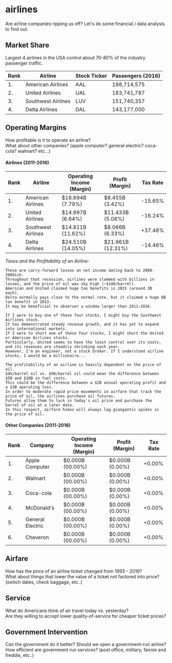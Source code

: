 # airlines
Are airline companies ripping us off?
Let's do some financial / data analysis to find out.

## Market Share
Largest 4 airlines in the USA control about 70-80% of the industry passenger traffic.

| Rank | Airline | Stock Ticker | Passengers (2016) |
| ---- | ------- | ------------ | ----------------- |
| 1. | American Airlines  | AAL |  198,714,575 |
| 2. | United Airlines    | UAL |  183,741,787 |
| 3. | Southwest Airlines | LUV |  151,740,357 |
| 4. | Delta Airlines     | DAL |  143,177,000 |


## Operating Margins
How profitable is it to operate an airline?  
What about other companies? (apple computer? general electric? coca-cola? walmart? etc...)  

#### Airlines (2011-2016)
| Rank | Airline | Operating Income (Margin) | Profit (Margin) | Tax Rate |
| ---- | ------- | ------------------------- | --------------- | -------- |
| 1. | American Airlines  | $18.694B (7.79%) | $8.455B (3.42%) |  -15.65%  |
| 2. | United Airlines    | $14.997B (6.64%) | $11.433B (5.06%) |  -16.24%  |
| 3. | Southwest Airlines | $14.811B (11.62%) | $8.066B (6.33%) |  +37.48%  |
| 4. | Delta Airlines     | $24.510B (14.05%) | $21.961B (12.31%) |  -14.46%  |

*Taxes and the Profitability of an Airline:*
```It looks like the airlines are paying no taxes or reaping gigantic government subsidies. The truth is much more nuanced.   Some years they pay the full rate (>35%), but once in a while they'll claim a giagantic tax benefit.  
These are carry-forward losses on net income dating back to 2008-2009ish.  
Throughout that recession, airlines were slammed with billions in losses, and the price of oil was sky high (~$140/barrel).    
American and United claimed huge tax benefits in 2015 (around 3B each).  
Delta normally pays close to the normal rate, but it claimed a huge 8B tax benefit in 2013.  
It may be beneficial to observer a window larger than 2011-2016.  

If I were to buy one of these four stocks, I might buy the Southwest Airlines stock.  
It has demonstrated steady revenue growth, and it has yet to expand into international markets.  
If I were to short one of these four stocks, I might short the United or American Airlines stocks.  
Particularly, United seems to have the least control over its costs, and its revenues are steadily shrinking each year.  
However, I'm an engineer, not a stock broker. If I understood airline stocks, I would be a millionaire...  

The profitability of an airline is heavily dependent on the price of oil.  
$45/barrel oil vs. $90/barrel oil could mean the difference between $5B and $10B in fuel costs.  
This could be the difference between a $2B annual operating profit and a $3B operating loss. 
In order to moderate rapid price movements in airfare that track the price of oil, the airlines purchase oil futures.  
Futures allow them to lock in today's oil price and purchase the barrel of oil at a later date.  
In this respect, airfare hikes will always lag giangantic spikes in the price of oil. 
```


#### Other Companies (2011-2016)
| Rank | Company | Operating Income (Margin) | Profit (Margin) | Tax Rate |
| ---- | ------- | ------------------------- | --------------- | -------- |
| 1. | Apple Computer  | $0.000B (00.00%) | $0.000B (0.00%) |  +0.00%  |
| 2. | Walmart         | $0.000B (00.00%) | $0.000B (0.00%) |  +0.00%  |
| 3. | Coca-cola       | $0.000B (00.00%) | $0.000B (0.00%) |  +0.00%  |
| 4. | McDonald's      | $0.000B (00.00%) | $0.000B (0.00%) |  +0.00%  |
| 5. | General Electric    | $0.000B (00.00%) | $0.000B (0.00%) |  +0.00%  |
| 6. | Cheveron        | $0.000B (00.00%) | $0.000B (0.00%) |  +0.00%  |

## Airfare
How has the price of an airline ticket changed from 1993 - 2016?  
What about things that lower the value of a ticket not factored into price? (switch dates, check baggage, etc..)  

## Service
What do Americans think of air travel today vs. yesterday?  
Are they willing to accept lower quality-of-service for cheaper ticket prices?  

## Government Intervention
Can the government do it better? Should we open a government-run airline?  
How efficient are government run services? (post office, military, fannie and freddie, etc..)  

